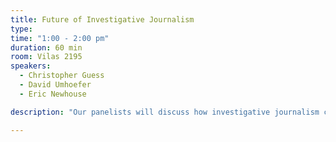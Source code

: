 ```yaml
---
title: Future of Investigative Journalism
type:
time: "1:00 - 2:00 pm"
duration: 60 min
room: Vilas 2195
speakers:
  - Christopher Guess
  - David Umhoefer
  - Eric Newhouse

description: "Our panelists will discuss how investigative journalism can break through #FakeNews and the willingness of audiences to buy into conspiracies. This requires learning media literacy and how investigations need to be relevant to people’s lives. Stories such as the Panama Papers and LuxLeaks are completely incomprehensible for a single person, or even a single news organization (or even a single country) to work on alone. Investigative journalism needs to flow from our daily coverage of institutions and people, not substitute for it."

---
```

